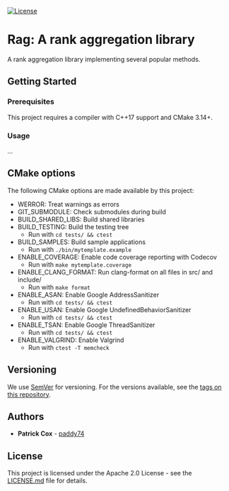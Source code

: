 [![License](https://img.shields.io/badge/License-Apache%202.0-blue.svg)](https://opensource.org/licenses/Apache-2.0)

# Rag: A rank aggregation library

A rank aggregation library implementing several popular methods.

## Getting Started

### Prerequisites

This project requires a compiler with C++17 support and CMake 3.14+.

### Usage

...

## CMake options

The following CMake options are made available by this project:

- WERROR: Treat warnings as errors
- GIT_SUBMODULE: Check submodules during build
- BUILD_SHARED_LIBS: Build shared libraries
- BUILD_TESTING: Build the testing tree
  - Run with `cd tests/ && ctest`
- BUILD_SAMPLES: Build sample applications
  - Run with `./bin/mytemplate.example`
- ENABLE_COVERAGE: Enable code coverage reporting with Codecov
  - Run with `make mytemplate.coverage`
- ENABLE_CLANG_FORMAT: Run clang-format on all files in src/ and include/
  - Run with `make format`
- ENABLE_ASAN: Enable Google AddressSanitizer
  - Run with `cd tests/ && ctest`
- ENABLE_USAN: Enable Google UndefinedBehaviorSanitizer
  - Run with `cd tests/ && ctest`
- ENABLE_TSAN: Enable Google ThreadSanitizer
  - Run with `cd tests/ && ctest`
- ENABLE_VALGRIND: Enable Valgrind
  - Run with `ctest -T memcheck`

## Versioning

We use [SemVer](http://semver.org/) for versioning. For the versions available, see the [tags on this repository](tags).

## Authors

- **Patrick Cox** - [paddy74](https://github.com/paddy74)

## License

This project is licensed under the Apache 2.0 License - see the [LICENSE.md](LICENSE.md) file for details.
